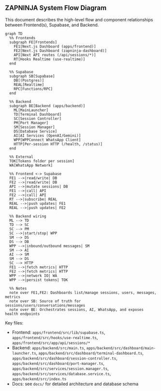 ## ZAPNINJA System Flow Diagram

This document describes the high-level flow and component relationships between Frontend(s), Supabase, and Backend.

```mermaid
graph TD
  %% Frontends
  subgraph FE[Frontends]
    FE1[Next.js Dashboard (apps/frontend)]
    FE2[Next.js Dashboard (zapninja-dashboard)]
    API[Next API routes (/api/sessions/*)]
    RT[Hooks Realtime (use-realtime)]
  end

  %% Supabase
  subgraph SB[Supabase]
    DB[(Postgres)]
    REAL[Realtime]
    RPC[Functions/RPC]
  end

  %% Backend
  subgraph BE[Backend (apps/backend)]
    ML[MainLauncher]
    TD[Terminal Dashboard]
    SC[Session Controller]
    PM[Port Manager]
    SM[Session Manager]
    DS[Database Service]
    AI[AI Services (OpenAI/Gemini)]
    WPP[WPPConnect WhatsApp Client]
    HTTP[Per-session HTTP (/health, /status)]
  end

  %% External
  TOK[Tokens folder per session]
  WA[WhatsApp Network]

  %% Frontend <-> Supabase
  FE1 -->|read/write| DB
  FE2 -->|read/write| DB
  API -->|mutate sessions| DB
  FE1 -->|call| API
  FE2 -->|call| API
  RT -->|subscribe| REAL
  REAL -->|push updates| FE1
  REAL -->|push updates| FE2

  %% Backend wiring
  ML --> TD
  TD --> SC
  SC --> PM
  SC -->|start/stop| WPP
  SM --> DS
  DS --> DB
  WPP -->|inbound/outbound messages| SM
  SM --> AI
  AI --> SM
  SM --> DS
  SC --> HTTP
  FE1 -->|fetch metrics| HTTP
  FE2 -->|fetch metrics| HTTP
  WPP -->|network IO| WA
  WPP -->|persist tokens| TOK

  %% Notes
  note over FE1,FE2: Dashboards list/manage sessions, users, messages, metrics
  note over SB: Source of truth for sessions/users/conversations/messages
  note over BE: Orchestrates sessions, AI, WhatsApp, and exposes health endpoints
```

Key files:

- Frontend: `apps/frontend/src/lib/supabase.ts`, `apps/frontend/src/hooks/use-realtime.ts`, `apps/frontend/src/app/api/sessions/*`
- Backend: `apps/backend/src/main.ts`, `apps/backend/src/dashboard/main-launcher.ts`, `apps/backend/src/dashboard/terminal-dashboard.ts`, `apps/backend/src/dashboard/session-controller.ts`, `apps/backend/src/dashboard/port-manager.ts`, `apps/backend/src/services/session.manager.ts`, `apps/backend/src/services/database.service.ts`, `apps/backend/src/index.ts`
- Docs: see `docs/` for detailed architecture and database schema


